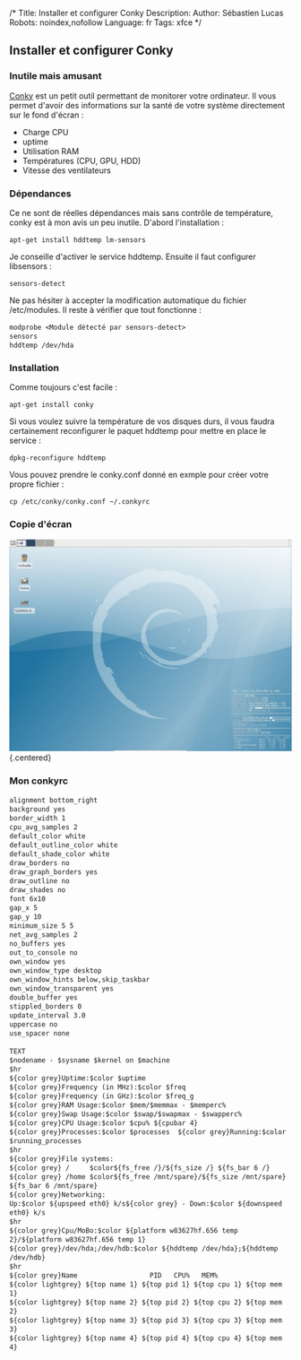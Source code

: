 /*
Title: Installer et configurer Conky
Description: 
Author: Sébastien Lucas
Robots: noindex,nofollow
Language: fr
Tags: xfce
*/
## Installer et configurer Conky

### Inutile mais amusant
[Conky](http://conky.sourceforge.net/) est un petit outil permettant de monitorer votre ordinateur. Il vous permet d'avoir des informations sur la santé de votre système directement sur le fond d'écran :
*	Charge CPU 
*	uptime
*	Utilisation RAM 
*	Températures (CPU, GPU, HDD)
*	Vitesse des ventilateurs

### Dépendances

Ce ne sont de réelles dépendances mais sans contrôle de température, conky est à mon avis un peu inutile.
D'abord l'installation :

```
apt-get install hddtemp lm-sensors
```

Je conseille d'activer le service hddtemp. Ensuite il faut configurer libsensors :

```
sensors-detect
```

Ne pas hésiter à accepter la modification automatique du fichier /etc/modules. Il reste à vérifier que tout fonctionne :

```
modprobe <Module détecté par sensors-detect>
sensors
hddtemp /dev/hda
```

### Installation

Comme toujours c'est facile :

```
apt-get install conky
```

Si vous voulez suivre la température de vos disques durs, il vous faudra certainement reconfigurer le paquet hddtemp pour mettre en place le service :

```
dpkg-reconfigure hddtemp
```

Vous pouvez prendre le conky.conf donné en exmple pour créer votre propre fichier :

```
cp /etc/conky/conky.conf ~/.conkyrc
```

### Copie d'écran

![Image](/fr/debian/fondecranxfceconky.jpg){.centered}

### Mon conkyrc

```-
alignment bottom_right
background yes
border_width 1
cpu_avg_samples 2
default_color white
default_outline_color white
default_shade_color white
draw_borders no
draw_graph_borders yes
draw_outline no
draw_shades no
font 6x10
gap_x 5
gap_y 10
minimum_size 5 5
net_avg_samples 2
no_buffers yes
out_to_console no
own_window yes
own_window_type desktop
own_window_hints below,skip_taskbar
own_window_transparent yes
double_buffer yes
stippled_borders 0
update_interval 3.0
uppercase no
use_spacer none

TEXT
$nodename - $sysname $kernel on $machine
$hr
${color grey}Uptime:$color $uptime
${color grey}Frequency (in MHz):$color $freq
${color grey}Frequency (in GHz):$color $freq_g
${color grey}RAM Usage:$color $mem/$memmax - $memperc%
${color grey}Swap Usage:$color $swap/$swapmax - $swapperc%
${color grey}CPU Usage:$color $cpu% ${cpubar 4}
${color grey}Processes:$color $processes  ${color grey}Running:$color $running_processes
$hr
${color grey}File systems:
${color grey} /     $color${fs_free /}/${fs_size /} ${fs_bar 6 /}
${color grey} /home $color${fs_free /mnt/spare}/${fs_size /mnt/spare} ${fs_bar 6 /mnt/spare}
${color grey}Networking:
Up:$color ${upspeed eth0} k/s${color grey} - Down:$color ${downspeed eth0} k/s
$hr
${color grey}Cpu/MoBo:$color ${platform w83627hf.656 temp 2}/${platform w83627hf.656 temp 1}
${color grey}/dev/hda;/dev/hdb:$color ${hddtemp /dev/hda};${hddtemp /dev/hdb}
$hr
${color grey}Name                  PID   CPU%   MEM%
${color lightgrey} ${top name 1} ${top pid 1} ${top cpu 1} ${top mem 1}
${color lightgrey} ${top name 2} ${top pid 2} ${top cpu 2} ${top mem 2}
${color lightgrey} ${top name 3} ${top pid 3} ${top cpu 3} ${top mem 3}
${color lightgrey} ${top name 4} ${top pid 4} ${top cpu 4} ${top mem 4}
```

